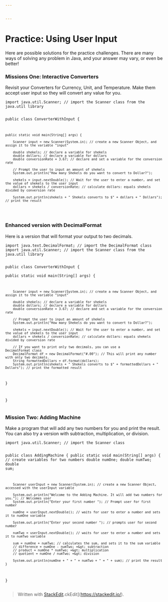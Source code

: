 ```yaml
---


---
```


<h1 id="practice-using-user-input">Practice: Using User Input</h1>
<p>Here are possible solutions for the practice challenges. There are many ways of solving any problem in Java, and your answer may vary, or even be better!</p>
<h3 id="missions-one-interactive-converters">Missions One: Interactive Converters</h3>
<p>Revisit your Converters for Currency, Unit, and Temperature. Make them accept user input so they will convert any value for you.</p>
<pre><code>import java.util.Scanner; // import the Scanner class from the java.util library  
  
public class ConverterWithInput {  
  
    public static void main(String[] args) {  
  
        Scanner input = new Scanner(System.in); // create a new Scanner Object, and assign it to the variable "input"  
  
	    double shekels; // declare a variable for shekels  
	    double dollars; // declare a variable for dollars  
	    double conversionRate = 3.67; // declare and set a variable for the conversion rate  
  
	    // Prompt the user to input an amount of shekels
	    System.out.println("How many Shekels do you want to convert to Dollar?");  
	    
	    shekels = input.nextDouble(); // Wait for the user to enter a number, and set the value of shekels to the user input  
	    dollars = shekels / conversionRate; // calculate dollars: equals shekels divided by conversion rate  
  
	    System.out.println(shekels + " Shekels converts to $" + dollars + " Dollars"); // print the result
</code></pre>
<h3 id="enhanced-version-with-decimalformat">Enhanced version with DecimalFormat</h3>
<p>Here is a version that will format your output to two decimals.</p>
<pre><code>import java.text.DecimalFormat; // import the DecimalFormat class  
import java.util.Scanner; // import the Scanner class from the java.util library  
  
public class ConverterWithInput {  
    public static void main(String[] args) {  
  
        Scanner input = new Scanner(System.in); // create a new Scanner Object, and assign it to the variable "input"  
  
	    double shekels; // declare a variable for shekels  
	    double dollars; // declare a variable for dollars  
	    double conversionRate = 3.67; // declare and set a variable for the conversion rate  
  
		// Prompt the user to input an amount of shekels
		System.out.println("How many Shekels do you want to convert to Dollar?"); 
	    
	    shekels = input.nextDouble(); // Wait for the user to enter a number, and set the value of shekels to the user input  
	    dollars = shekels / conversionRate; // calculate dollars: equals shekels divided by conversion rate         
  
	    // If you want to print only two decimals, you can use a 			DecimalFormat class  
	    DecimalFormat df = new DecimalFormat("#.00"); // This will print any number with only two decimals.  
	    String formattedDollars = df.format(dollars);  
	    System.out.println(shekels + " Shekels converts to $" + formattedDollars + " Dollars"); // print the formatted result  
   }  
  
}
</code></pre>
<h3 id="mission-two-adding-machine">Mission Two: Adding Machine</h3>
<p>Make a program that will add any two numbers for you and print the result. You can also try a version with subtraction, multiplication, or division.</p>
<pre><code>import java.util.Scanner; // import the Scanner class

public class AddingMachine {
    public static void main(String[] args) {
        // create variables for two numbers
        double numOne;
        double numTwo;
        double sum;

        Scanner userInput = new Scanner(System.in); // create a new Scanner Object, accessed with the userInput variable

        System.out.println("Welcome to the Adding Machine. It will add two numbers for you."); // Welcomes user
        System.out.println("Enter your first number "); // Prompt user for first number

        numOne = userInput.nextDouble(); // waits for user to enter a number and sets it to numOne variable

        System.out.println("Enter your second number "); // prompts user for second number

        numTwo = userInput.nextDouble(); // waits for user to enter a number and sets it to numTwo variable

        sum = numOne + numTwo; // calculates the sum, and sets it to the sum variable
        // difference = numOne - numTwo; =&gt; subtraction  
		// product = numOne * numTwo; =&gt; multiplication  
		// quotient = numOne / numTwo; =&gt; division
        
        System.out.println(numOne + " + " + numTwo + " = " + sum); // print the result
    }
}
</code></pre>
<blockquote>
<p>Written with <a href="https://stackedit.io/">StackEdit</a>.ckEdit](<a href="https://stackedit.io/">https://stackedit.io/</a>).</p>
</blockquote>

